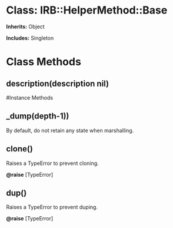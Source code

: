# Class: IRB::HelperMethod::Base
**Inherits:** Object
    
**Includes:** Singleton
  



# Class Methods
## description(description nil) [](#method-c-description)

#Instance Methods
## _dump(depth-1)) [](#method-i-_dump)
By default, do not retain any state when marshalling.

## clone() [](#method-i-clone)
Raises a TypeError to prevent cloning.

**@raise** [TypeError] 

## dup() [](#method-i-dup)
Raises a TypeError to prevent duping.

**@raise** [TypeError] 

